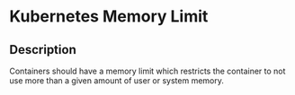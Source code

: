 # Kubernetes Memory Limit

## Description

Containers should have a memory limit which restricts the container to not use more than a given amount of user or system memory.
